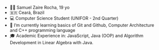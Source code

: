 - 👨‍💻 Samuel Zaire Rocha, 19 yo
- 🇧🇷 Ceará, Brazil
- 💻 Computer Science Student (UNIFOR - 2nd Quarter)
- 🌱 I’m currently learning basics of Git and Github, Computer Architecture and C++ programming language
- 🎓 Academic Experience in: JavaScript, Java (OOP) and Algorithm Development in Linear Algebra with Java.

<!---
szaire/szaire is a ✨ special ✨ repository because its `README.md` (this file) appears on your GitHub profile.
You can click the Preview link to take a look at your changes.
--->
